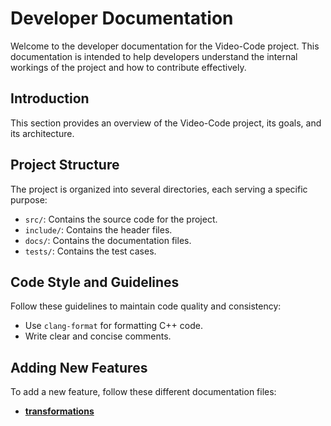 # Developer Documentation

Welcome to the developer documentation for the Video-Code project. This documentation is intended to help developers understand the internal workings of the project and how to contribute effectively.

## Introduction

This section provides an overview of the Video-Code project, its goals, and its architecture.

## Project Structure

The project is organized into several directories, each serving a specific purpose:

- `src/`: Contains the source code for the project.
- `include/`: Contains the header files.
- `docs/`: Contains the documentation files.
- `tests/`: Contains the test cases.

## Code Style and Guidelines

Follow these guidelines to maintain code quality and consistency:

- Use `clang-format` for formatting C++ code.
- Write clear and concise comments.

## Adding New Features
To add a new feature, follow these different documentation files:
- **[transformations](addEffect.md)**

